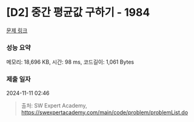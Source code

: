 # [D2] 중간 평균값 구하기 - 1984 

[문제 링크](https://swexpertacademy.com/main/code/problem/problemDetail.do?contestProbId=AV5Pw_-KAdcDFAUq) 

### 성능 요약

메모리: 18,696 KB, 시간: 98 ms, 코드길이: 1,061 Bytes

### 제출 일자

2024-11-11 02:46



> 출처: SW Expert Academy, https://swexpertacademy.com/main/code/problem/problemList.do